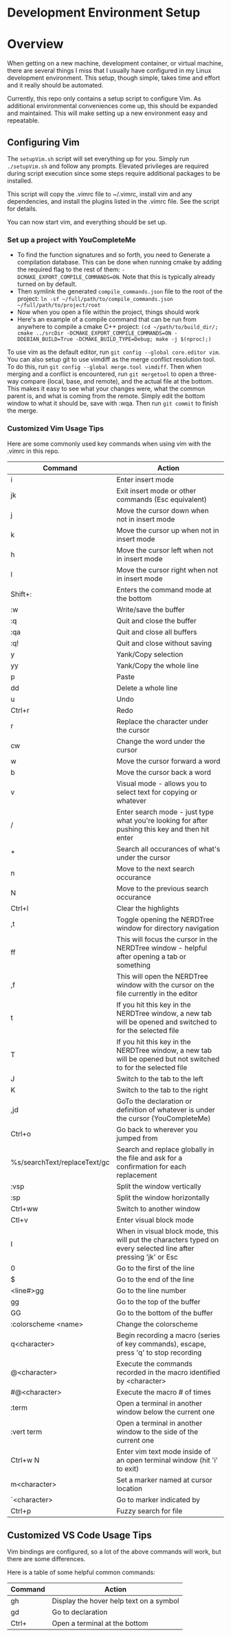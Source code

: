 Development Environment Setup
===

# Overview

When getting on a new machine, development container, or virtual machine, 
there are several things I miss that I usually have configured in my Linux 
development environment. This setup, though simple, takes time and effort
and it really should be automated. 

Currently, this repo only contains a setup script to configure Vim.
As additional environmental conveniences come up, this should be expanded
and maintained. This will make setting up a new environment easy and 
repeatable. 

## Configuring Vim

The `setupVim.sh` script will set everything up for you.
Simply run `./setupVim.sh` and follow any prompts.
Elevated privileges are required during script execution since some steps
require additional packages to be installed.

This script will copy the .vimrc file to ~/.vimrc, install vim and any
dependencies, and install the plugins listed in the .vimrc file.
See the script for details.

You can now start vim, and everything should be set up.

### Set up a project with YouCompleteMe

- To find the function signatures and so forth, you need to
  Generate a compilation database. This can be done when running cmake by 
  adding the required flag to the rest of them:
  `-DCMAKE_EXPORT_COMPILE_COMMANDS=ON`. Note that this is typically already
  turned on by default.
- Then symlink the generated `compile_commands.json` file to the root of the
  project: `ln -sf ~/full/path/to/compile_commands.json ~/full/path/to/project/root`
- Now when you open a file within the project, things should work
- Here's an example of a compile command that can be run from anywhere to compile
  a cmake C++ project:
  `(cd ~/path/to/build_dir/; cmake ../srcDir -DCMAKE_EXPORT_COMPILE_COMMANDS=ON -DDEBIAN_BUILD=True -DCMAKE_BUILD_TYPE=Debug; make -j $(nproc);)`

To use vim as the default editor, run `git config --global core.editor vim`.
You can also setup git to use vimdiff as the merge conflict resolution tool.
To do this, run `git config --global merge.tool vimdiff`.
Then when merging and a conflict is encountered, run `git mergetool` to open
a three-way compare (local, base, and remote), and the actual file at the
bottom. This makes it easy to see what your changes were, what the common
parent is, and what is coming from the remote. Simply edit the bottom window
to what it should be, save with :wqa. Then run `git commit` to finish the merge.

### Customized Vim Usage Tips

Here are some commonly used key commands when using vim with the .vimrc in this repo.

| Command  | Action |
|----------|--------|
| i        | Enter insert mode |
| jk       | Exit insert mode or other commands (Esc equivalent) |
| j        | Move the cursor down when not in insert mode |
| k        | Move the cursor up when not in insert mode |
| h        | Move the cursor left when not in insert mode |
| l        | Move the cursor right when not in insert mode |
| Shift+:  | Enters the command mode at the bottom |
| :w       | Write/save the buffer |
| :q       | Quit and close the buffer |
| :qa      | Quit and close all buffers |
| :q!      | Quit and close without saving |
| y        | Yank/Copy selection |
| yy       | Yank/Copy the whole line |
| p        | Paste |
| dd       | Delete a whole line |
| u        | Undo |
| Ctrl+r   | Redo |
| r        | Replace the character under the cursor |
| cw       | Change the word under the cursor |
| w        | Move the cursor forward a word |
| b        | Move the cursor back a word |
| v        | Visual mode - allows you to select text for copying or whatever |
| /        | Enter search mode - just type what you're looking for after pushing this key and then hit enter |
| *        | Search all occurances of what's under the cursor |
| n        | Move to the next search occurance |
| N        | Move to the previous search occurance |
| Ctrl+l   | Clear the highlights |
| ,t       | Toggle opening the NERDTree window for directory navigation |
| ff       | This will focus the cursor in the NERDTree window - helpful after opening a tab or something |
| ,f       | This will open the NERDTree window with the cursor on the file currently in the editor |
| t        | If you hit this key in the NERDTree window, a new tab will be opened and switched to for the selected file |
| T        | If you hit this key in the NERDTree window, a new tab will be opened but not switched to for the selected file |
| J        | Switch to the tab to the left |
| K        | Switch to the tab to the right |
| ,jd      | GoTo the declaration or definition of whatever is under the cursor (YouCompleteMe) |
| Ctrl+o   | Go back to wherever you jumped from |
| %s/searchText/replaceText/gc | Search and replace globally in the file and ask for a confirmation for each replacement |
| :vsp     | Split the window vertically |
| :sp      | Split the window horizontally |
| Ctrl+ww  | Switch to another window |
| Ctl+v    | Enter visual block mode |
| I        | When in visual block mode, this will put the characters typed on every selected line after pressing 'jk' or Esc | 
| 0        | Go to the first of the line |
| $        | Go to the end of the line |
| <line#>gg| Go to the line number
| gg       | Go to the top of the buffer |
| GG       | Go to the bottom of the buffer |
|:colorscheme \<name\> | Change the colorscheme |
| q\<character\> | Begin recording a macro (series of key commands), escape, press 'q' to stop recording |
| @\<character\> | Execute the commands recorded in the macro identified by \<character\> |
| #@\<character\> | Execute the macro # of times |
| :term | Open a terminal in another window below the current one |
| :vert term | Open a terminal in another window to the side of the current one |
| Ctrl+w N | Enter vim text mode inside of an open terminal window (hit 'i' to exit) |
| m\<character\> | Set a marker named <character> at cursor location |
| \`\<character\> | Go to marker indicated by <character> |
| Ctrl+p | Fuzzy search for file |

## Customized VS Code Usage Tips

Vim bindings are configured, so a lot of the above commands will work, but there
are some differences.

Here is a table of some helpful common commands:

| Command  | Action |
|----------|--------|
| gh       | Display the hover help text on a symbol |
| gd       | Go to declaration |
| Ctrl+    | Open a terminal at the bottom |
